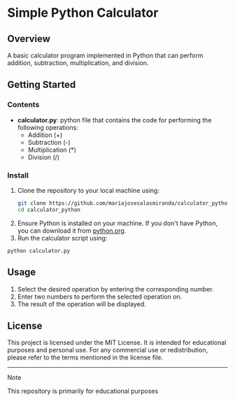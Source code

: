 # Simple Python Calculator 
## Overview
A basic calculator program implemented in Python that can perform addition, subtraction, multiplication, and division.

## Getting Started
### Contents
- **calculator.py**: python file that contains the code for performing the following operations:
   - Addition (+)
   - Subtraction (-)
   - Multiplication (*)
   - Division (/)

### Install
1. Clone the repository to your local machine using:
   ```bash
   git clone https://github.com/mariajosesalasmiranda/calculator_python.git
   cd calculator_python
2. Ensure Python is installed on your machine. If you don't have Python, you can download it from [python.org](https://www.python.org/downloads/).
3. Run the calculator script using:
 ```
python calculator.py
 ```
   
## Usage
1. Select the desired operation by entering the corresponding number.
2. Enter two numbers to perform the selected operation on.
3. The result of the operation will be displayed.

## License 
This project is licensed under the MIT License. It is intended for educational purposes and personal use. For any commercial use or redistribution, please refer to the terms mentioned in the license file.

---

> [!Note]
>  This repository is primarily for educational purposes

